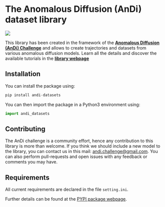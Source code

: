 The Anomalous Diffusion (AnDi) dataset library
================

<div>

[![](https://zenodo.org/badge/DOI/10.5281/zenodo.4775311.svg)](https://doi.org/10.5281/zenodo.4775311)

</div>

This library has been created in the framework of the [**Anomalous
Diffusion (AnDi) Challenge**](http://andi-challenge.org/) and allows to
create trajectories and datasets from various anomalous diffusion
models. Learn all the details and discover the available tutorials in the [**library webpage**](https://andichallenge.github.io/andi_datasets/)

## Installation

You can install the package using:

``` python
pip install andi-datasets
```

You can then import the package in a Python3 environment using:

``` python
import andi_datasets
```

## Contributing

The AnDi challenge is a community effort, hence any contribution to this
library is more than welcome. If you think we should include a new model
to the library, you can contact us in this mail:
andi.challenge@gmail.com. You can also perform pull-requests and open
issues with any feedback or comments you may have.

## Requirements

All current requirements are declared in the file `setting.ini`.

Further details can be found at the [PYPI package
webpage](https://pypi.org/project/andi-datasets/).

